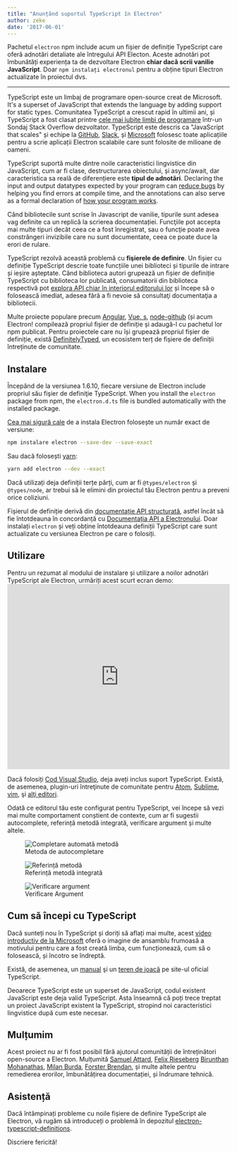 ```yaml
---
title: "Anunțând suportul TypeScript în Electron"
author: zeke
date: '2017-06-01'
---
```


Pachetul `electron` npm include acum un fișier de definiție TypeScript care oferă adnotări detaliate ale întregului API Electon. Aceste adnotări pot îmbunătăți experiența ta de dezvoltare Electron **chiar dacă scrii vanilie JavaScript**. Doar `npm instalați electronul` pentru a obține tipuri Electron actualizate în proiectul dvs.

---

TypeScript este un limbaj de programare open-source creat de Microsoft. It's a superset of JavaScript that extends the language by adding support for static types. Comunitatea TypeScript a crescut rapid în ultimii ani, și TypeScript a fost clasat printre [cele mai iubite limbi de programare](https://stackoverflow.com/insights/survey/2017#technology-most-loved-dreaded-and-wanted-languages) într-un Sondaj Stack Overflow dezvoltator.  TypeScript este descris ca "JavaScript that scales" și echipe la [GitHub](https://githubengineering.com/how-four-native-developers-wrote-an-electron-app/), [Slack](https://slack.engineering/typescript-at-slack-a81307fa288d), și [Microsoft](https://github.com/Microsoft/vscode) folosesc toate aplicațiile pentru a scrie aplicații Electron scalabile care sunt folosite de milioane de oameni.

TypeScript suportă multe dintre noile caracteristici lingvistice din JavaScript, cum ar fi clase, destructurarea obiectului, și async/await, dar caracteristica sa reală de diferențiere este **tipul de adnotări**. Declaring the input and output datatypes expected by your program can [reduce bugs](https://slack.engineering/typescript-at-slack-a81307fa288d) by helping you find errors at compile time, and the annotations can also serve as a formal declaration of [how your program works](https://staltz.com/all-js-libraries-should-be-authored-in-typescript.html).

Când bibliotecile sunt scrise în Javascript de vanilie, tipurile sunt adesea vag definite ca un replică la scrierea documentației. Funcţiile pot accepta mai multe tipuri decât ceea ce a fost înregistrat, sau o funcţie poate avea constrângeri invizibile care nu sunt documentate, ceea ce poate duce la erori de rulare.

TypeScript rezolvă această problemă cu **fişierele de definire**. Un fișier cu definiție TypeScript descrie toate funcțiile unei biblioteci și tipurile de intrare și ieșire așteptate. Când biblioteca autori grupează un fișier de definiție TypeScript cu biblioteca lor publicată, consumatorii din biblioteca respectivă pot [explora API chiar în interiorul editorului lor](https://code.visualstudio.com/docs/editor/intellisense) și începe să o folosească imediat, adesea fără a fi nevoie să consultaţi documentaţia a bibliotecii.

Multe proiecte populare precum [Angular](https://angularjs.org/), [Vue. s](http://vuejs.org/), [node-github](https://github.com/mikedeboer/node-github) (și acum Electron! compilează propriul fișier de definiție și adaugă-l cu pachetul lor npm publicat. Pentru proiectele care nu își grupează propriul fișier de definiție, există [DefinitelyTyped](https://github.com/DefinitelyTyped/DefinitelyTyped), un ecosistem terț de fișiere de definiții întreținute de comunitate.

## Instalare

Începând de la versiunea 1.6.10, fiecare versiune de Electron include propriul său fişier de definiţie TypeScript. When you install the `electron` package from npm, the `electron.d.ts` file is bundled automatically with the installed package.

[Cea mai sigură cale](https://electronjs.org/docs/tutorial/electron-versioning/) de a instala Electron folosește un număr exact de versiune:

```sh
npm instalare electron --save-dev --save-exact
```

Sau dacă folosești [yarn](https://yarnpkg.com/lang/en/docs/migrating-from-npm/#toc-cli-commands-comparison):

```sh
yarn add electron --dev --exact
```

Dacă utilizați deja definiții terțe părți, cum ar fi `@types/electron` și `@types/node`, ar trebui să le elimini din proiectul tău Electron pentru a preveni orice coliziuni.

Fișierul de definiție derivă din [documentație API structurată](https://electronjs.org/blog/2016/09/27/api-docs-json-schema), astfel încât să fie întotdeauna în concordanță cu [Documentația API a Electronului](https://electronjs.org/docs/api/). Doar instalați `electron` și veți obține întotdeauna definiții TypeScript care sunt actualizate cu versiunea Electron pe care o folosiți.

## Utilizare

Pentru un rezumat al modului de instalare și utilizare a noilor adnotări TypeScript ale Electron, urmăriți acest scurt ecran demo: <iframe width="100%" height="420" src="https://www.youtube.com/embed/PJRag0rYQt8" frameborder="0" allowfullscreen mark="crwd-mark"></iframe>

Dacă folosiți [Cod Visual Studio](https://code.visualstudio.com/), deja aveți inclus suport TypeScript. Există, de asemenea, plugin-uri întreţinute de comunitate pentru [Atom](https://atom.io/packages/atom-typescript), [Sublime](https://github.com/Microsoft/TypeScript-Sublime-Plugin), [vim](https://github.com/Microsoft/TypeScript/wiki/TypeScript-Editor-Support#vim), şi [alţi editori](https://www.typescriptlang.org/index.html#download-links).

Odată ce editorul tău este configurat pentru TypeScript, vei începe să vezi mai multe comportament conștient de contexte, cum ar fi sugestii autocomplete, referință metodă integrată, verificare argument și multe altele.

<figure>
  <img src="https://cloud.githubusercontent.com/assets/2289/26128017/f6318c20-3a3f-11e7-9c2c-401a32d1f9fb.png" alt="Completare automată metodă">
  <figcaption>Metoda de autocompletare</figcaption>
</figure>

<figure>
  <img src="https://cloud.githubusercontent.com/assets/2289/26128018/f6352600-3a3f-11e7-8d92-f0fb88ecc53e.png" alt="Referință metodă">
  <figcaption>Referință metodă integrată</figcaption>
</figure>

<figure>
  <img src="https://cloud.githubusercontent.com/assets/2289/26128021/f6b1ca0c-3a3f-11e7-8161-ce913268a9f0.png" alt="Verificare argument">
  <figcaption>Verificare Argument</figcaption>
</figure>

## Cum să începi cu TypeScript

Dacă sunteți nou în TypeScript și doriți să aflați mai multe, acest [video introductiv de la Microsoft](http://video.ch9.ms/ch9/4ae3/062c336d-9cf0-498f-ae9a-582b87954ae3/B881_mid.mp4) oferă o imagine de ansamblu frumoasă a motivului pentru care a fost creată limba, cum funcționează, cum să o folosească, și încotro se îndreptă.

Există, de asemenea, un [manual](https://www.typescriptlang.org/docs/handbook/basic-types.html) şi un [teren de joacă](https://www.typescriptlang.org/play/index.html) pe site-ul oficial TypeScript.

Deoarece TypeScript este un superset de JavaScript, codul existent JavaScript este deja valid TypeScript. Asta înseamnă că poți trece treptat un proiect JavaScript existent la TypeScript, stropind noi caracteristici lingvistice după cum este necesar.

## Mulțumim

Acest proiect nu ar fi fost posibil fără ajutorul comunității de întreținători open-source a Electron. Mulțumită [Samuel Attard](https://github.com/MarshallOfSound), [Felix Rieseberg](https://github.com/felixrieseberg) [Birunthan Mohanathas](https://github.com/poiru), [Milan Burda](https://github.com/miniak), [Forster Brendan](https://github.com/shiftkey), și multe altele pentru remedierea erorilor, îmbunătățirea documentației, și îndrumare tehnică.

## Asistență

Dacă întâmpinați probleme cu noile fișiere de definire TypeScript ale Electron, vă rugăm să introduceți o problemă în depozitul [electron-typescript-definitions](https://github.com/electron/electron-typescript-definitions/issues).

Discriere fericită!
